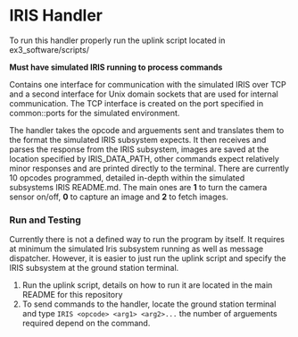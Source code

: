 # IRIS Handler

To run this handler properly run the uplink script located in ex3_software/scripts/

**Must have simulated IRIS running to process commands**

Contains one interface for communication with the simulated IRIS over TCP and a second interface for Unix domain sockets that are used for internal communication. The TCP interface is created on the port specified in common::ports for the simulated environment. 

The handler takes the opcode and arguements sent and translates them to the format the simulated IRIS subsystem expects. It then receives and parses the response from the IRIS subsystem, images are saved at the location specified by IRIS_DATA_PATH, other commands expect relatively minor responses and are printed directly to the terminal. 
There are currently 10 opcodes programmed, detailed in-depth within the simulated subsystems IRIS README.md. The main ones are **1** to turn the camera sensor on/off, **0** to capture an image and **2** to fetch images.

### Run and Testing
Currently there is not a defined way to run the program by itself. It requires at minimum the simulated Iris subsystem running as well as message dispatcher. However, it is easier to just run the uplink script and specify the IRIS subsystem at the ground station terminal.

1. Run the uplink script, details on how to run it are located in the main README for this repository
2. To send commands to the handler, locate the ground station terminal and type ```IRIS <opcode> <arg1> <arg2>...``` the number of arguements required depend on the command.
